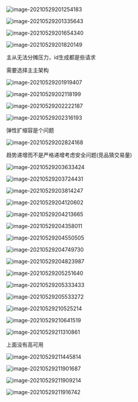 ![image-20210529201254183](images/image-20210529201254183.png)

![image-20210529201335643](images/image-20210529201335643.png)

![image-20210529201654340](images/image-20210529201654340.png)

![image-20210529201820149](images/image-20210529201820149.png)

主从无法分摊压力，id生成都是些请求

需要选择主主架构

![image-20210529201919407](images/image-20210529201919407.png)

![image-20210529202118199](images/image-20210529202118199.png)

![image-20210529202222187](images/image-20210529202222187.png)

![image-20210529202316193](images/image-20210529202316193.png)

弹性扩缩容是个问题

![image-20210529202824168](images/image-20210529202824168.png)

趋势递增而不是严格递增考虑安全问题(竞品猜交易量)

![image-20210529203633424](images/image-20210529203633424.png)

![image-20210529203724431](images/image-20210529203724431.png)

![image-20210529203814247](images/image-20210529203814247.png)

![image-20210529204120602](images/image-20210529204120602.png)

![image-20210529204213665](images/image-20210529204213665.png)

![image-20210529204358011](images/image-20210529204358011.png)

![image-20210529204550505](images/image-20210529204550505.png)

![image-20210529204749730](images/image-20210529204749730.png)

![image-20210529204823987](images/image-20210529204823987.png)

![image-20210529205251640](images/image-20210529205251640.png)

![image-20210529205333433](images/image-20210529205333433.png)

![image-20210529205533272](images/image-20210529205533272.png)

![image-20210529210525214](images/image-20210529210525214.png)

![image-20210529210641519](images/image-20210529210641519.png)

![image-20210529211310861](images/image-20210529211310861.png)

上面没有高可用

![image-20210529211445814](images/image-20210529211445814.png)

![image-20210529211901687](images/image-20210529211901687.png)

![image-20210529211909214](images/image-20210529211909214.png)

![image-20210529211916742](images/image-20210529211916742.png)



